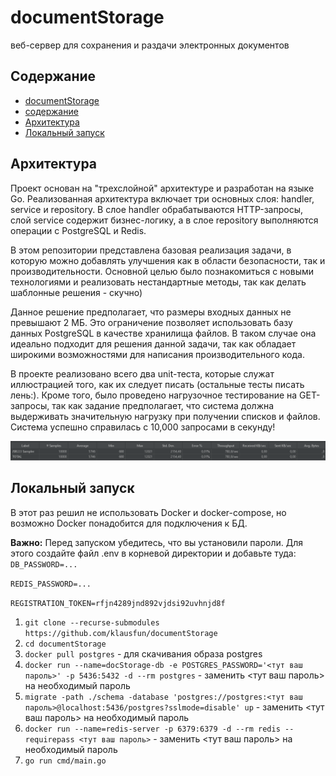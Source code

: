 # documentStorage
веб-сервер для сохранения и раздачи электронных документов

## Содержание
- [documentStorage](#documentStorage)
- [содержание](#содержание)
- [Архитектура](#архитектура)
- [Локальный запуск](#локальный-запуск)

## Архитектура

Проект основан на "трехслойной" архитектуре и разработан на языке Go. Реализованная архитектура включает три основных слоя: handler, service и repository. В слое handler обрабатываются HTTP-запросы, слой service содержит бизнес-логику, а в слое repository выполняются операции с PostgreSQL и Redis.

В этом репозитории представлена базовая реализация задачи, в которую можно добавлять улучшения как в области безопасности, так и производительности. Основной целью было познакомиться с новыми технологиями и реализовать нестандартные методы, так как делать шаблонные решения - скучно)

Данное решение предполагает, что размеры входных данных не превышают 2 МБ. Это ограничение позволяет использовать базу данных PostgreSQL в качестве хранилища файлов. В таком случае она идеально подходит для решения данной задачи, так как обладает широкими возможностями для написания производительного кода.

В проекте реализовано всего два unit-теста, которые служат иллюстрацией того, как их следует писать (остальные тесты писать лень:). Кроме того, было проведено нагрузочное тестирование на GET-запросы, так как задание предполагает, что система должна выдерживать значительную нагрузку при получении списков и файлов. Система успешно справилась с 10,000 запросами в секунду!

![](images/test.png)

## Локальный запуск
В этот раз решил не использовать Docker и docker-compose, но возможно Docker понадобится для подключения к БД.


**Важно:** Перед запуском убедитесь, что вы установили пароли. Для этого создайте файл .env в корневой директории и добавьте туда:\
`DB_PASSWORD=...`

`REDIS_PASSWORD=...`

`REGISTRATION_TOKEN=rfjn4289jnd892vjdsi92uvhnjd8f`

1. `git clone --recurse-submodules https://github.com/klausfun/documentStorage`
2. `cd documentStorage`
3. `docker pull postgres` - для скачивания образа postgres
4. `docker run --name=docStorage-db -e POSTGRES_PASSWORD='<тут ваш пароль>' -p 5436:5432 -d --rm postgres` - заменить <тут ваш пароль> на необходимый пароль
5. `migrate -path ./schema -database 'postgres://postgres:<тут ваш пароль>@localhost:5436/postgres?sslmode=disable' up` - заменить <тут ваш пароль> на необходимый пароль
6. `docker run --name=redis-server -p 6379:6379 -d --rm redis --requirepass <тут ваш пароль>` - заменить <тут ваш пароль> на необходимый пароль
7. `go run cmd/main.go`